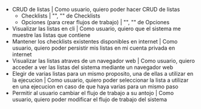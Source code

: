 - CRUD de listas | Como usuario, quiero poder hacer CRUD de listas 
    - Checklists | "", "" de Checklists 
    - Opciones (para crear flujos de trabajo) | "", "" de Opciones 
- Visualizar las listas en cli | Como usuario, quiero que el sistema me muestre las listas que contiene
- Mantener los checklists existentes disponibles en internet | Como usuario, quiero poder persistir mis listas en mi cuenta privada en internet 
- Visualizar las listas atraves de un navegador web | Como usuario, quiero acceder a ver las listas del sistema mediante un navegador web
- Elegir de varias listas para un mismo proposito, una de ellas a utilizar en la ejecucion | Como usuario, quiero poder seleccionar la lista a utilizar en una ejecucion en caso de que haya varias para un mismo paso
- Permitir al usuario cambiar el flujo de trabajo a su antojo | Como usuario, quiero poder modificar el flujo de trabajo del sistema

